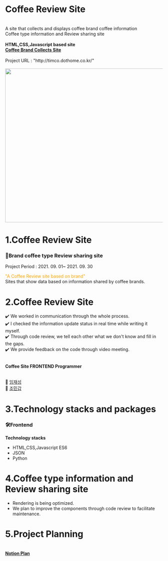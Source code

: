 <!Doctype html>
<html>
  <head>
    <meta charset="utf-8" />
  </head>
  <body>
    <h1>Coffee Review Site</h1>
    <br>A site that collects and displays coffee brand coffee information
    <br>Coffee type information and Review sharing site
    <br><br>
    <strong>HTML,CSS,Javascript based site<a href="http://timco.dothome.co.kr/"><br>Coffee Brand Collects Site</a></strong>
    <br><br>
    Project URL : "http://timco.dothome.co.kr/"
    <br><br>
    <img src="https://user-images.githubusercontent.com/85553325/155824971-7cbaf614-a323-452b-afed-ea65cece0aeb.png" width="800px" height="490px">
    <h1>1.Coffee Review Site</h1>
    <h3> 📌Brand coffee type Review sharing site</h3>
    <p>Project Period : 2021. 09. 01~ 2021. 09. 30<p>
    <p> <span style="color:orange" >"A Coffee Review site based on brand"</span>
      <br>Sites that show data based on information shared by coffee brands.<br></p> 
    <h1>2.Coffee Review Site</h1>
    ✔️ We worked in communication through the whole process.
   <br> ✔️ I checked the information update status in real time while writing it myself.
   <br> ✔️ Through code review, we tell each other what we don't know and fill in the gaps.
   <br> ✔️ We provide feedback on the code through video meeting.
    <br><br>
    <p><strong>Coffee Site FRONTEND Programmer</strong></p>
    <br> 🌱 <a href = "https://github.com/RookieLim">임재성</a>  
    <br> 🌱 <a href = "https://github.com/mingab91">조민갑</a>
     <h1>3.Technology stacks and packages</h1>
   <h3>🛠Frontend</h3>
    <strong>Technology stacks</strong>
     <ul>
      <li>HTML,CSS,Javascript ES6</li>
       <li>JSON</li>
       <li>Python</li>
      </ul>
    <h1>4.Coffee type information and Review sharing site</h1>
    <ul>
      <li>Rendering is being optimized.</li>
      <li>We plan to improve the components through code review to facilitate maintenance.</li>
    </ul>
    <h1>5.Project Planning</h1>
   <br> <strong><a href = "Working">Notion Plan</a></strong>
  </body>
</html>
